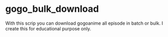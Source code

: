 # gogo_bulk_download
With this scrip you can download gogoanime all episode in batch or bulk.
I create this for educational purpose only.
